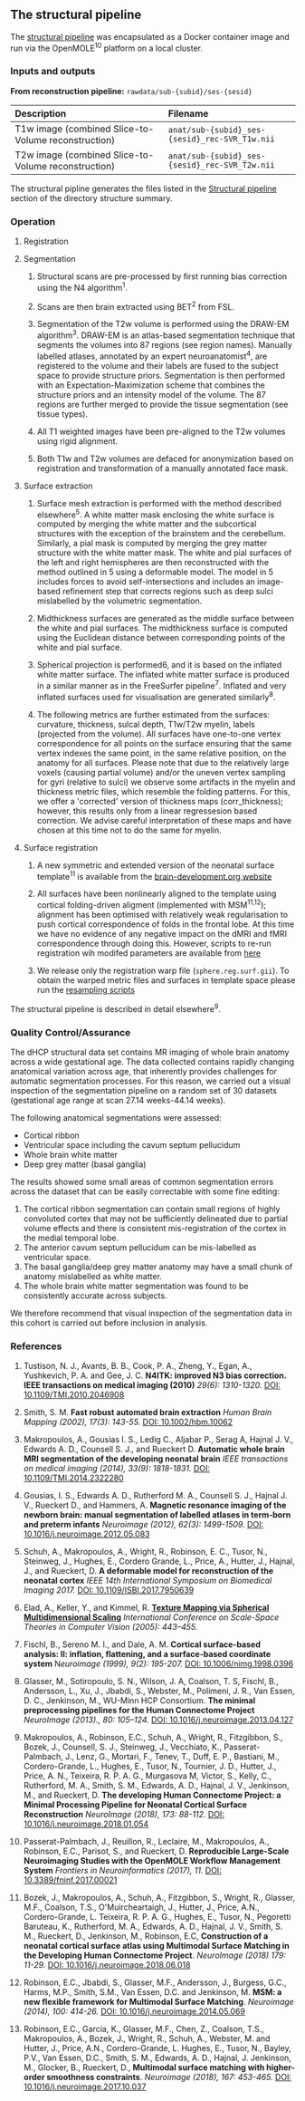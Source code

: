 ---
---

## The structural pipeline

The [structural
pipeline](https://github.com/BioMedIA/dhcp-structural-pipeline) was
encapsulated as a Docker container image and run via the OpenMOLE<sup>10</sup>
platform on a local cluster.

### Inputs and outputs

**From reconstruction pipeline:** `rawdata/sub-{subid}/ses-{sesid}`

| Description                                             | Filename                                        |
|:--------------------------------------------------------|:------------------------------------------------|
| T1w image (combined Slice-to-Volume reconstruction)     | `anat/sub-{subid}_ses-{sesid}_rec-SVR_T1w.nii`  |
| T2w image (combined Slice-to-Volume reconstruction)     | `anat/sub-{subid}_ses-{sesid}_rec-SVR_T2w.nii`  |

The structural pipline generates the files listed in the [Structural pipeline](structure.html#structural-pipeline) section of the directory structure summary.

### Operation

1. Registration

2. Segmentation

    1. Structural scans are pre-processed by first running bias correction
    using the N4 algorithm<sup>1</sup>.

    2. Scans are then brain extracted using BET<sup>2</sup> from FSL.

    3. Segmentation of the T2w volume is performed using the DRAW-EM
    algorithm<sup>3</sup>.  DRAW-EM is an atlas-based segmentation technique
    that segments the volumes into 87 regions (see region names). Manually
    labelled atlases, annotated by an expert neuroanatomist<sup>4</sup>, are
    registered to the volume and their labels are fused to the subject
    space to provide structure priors. Segmentation is then performed with
    an Expectation-Maximization scheme that combines the structure priors
    and an intensity model of the volume. The 87 regions are further merged
    to provide the tissue segmentation (see tissue types).

    4. All T1 weighted images have been pre-aligned to the T2w volumes
    using rigid alignment.

    5. Both T1w and T2w volumes are defaced for anonymization based on
    registration and transformation of a manually annotated face mask.

3. Surface extraction

    1. Surface mesh extraction is performed with the method described
    elsewhere<sup>5</sup>. A white matter mask enclosing the white surface is
    computed by merging the white matter and the subcortical structures with
    the exception of the brainstem and the cerebellum. Similarly, a pial mask
    is computed by merging the grey matter structure with the white matter
    mask. The white and pial surfaces of the left and right hemispheres
    are then reconstructed with the method outlined in 5 using a deformable
    model. The model in 5 includes forces to avoid self-intersections and
    includes an image-based refinement step that corrects regions such as
    deep sulci mislabelled by the volumetric segmentation.

    2. Midthickness surfaces are generated as the middle surface between
    the white and pial surfaces. The midthickness surface is computed using
    the Euclidean distance between corresponding points of the white and
    pial surface.

    3. Spherical projection is performed6, and it is based on the inflated
    white matter surface. The inflated white matter surface is produced in
    a similar manner as in the FreeSurfer pipeline<sup>7</sup>. Inflated and
    very inflated surfaces used for visualisation are generated 
    similarly<sup>8</sup>.

    4. The following metrics are further estimated from the surfaces:
    curvature, thickness, sulcal depth, T1w/T2w myelin, labels (projected
    from the volume). All surfaces have one-to-one vertex correspondence
    for all points on the surface ensuring that the same vertex indexes
    the same point, in the same relative position, on the anatomy for all
    surfaces. Please note that due to the relatively large voxels (causing
    partial volume) and/or the uneven vertex sampling for gyri (relative
    to sulci) we observe some artifacts in the myelin and thickness metric
    files, which resemble the folding patterns.  For this, we offer a
    'corrected' version of thickness maps (corr_thickness); however, this
    results only from a linear regressesion based correction. We advise
    careful interpretation of these maps and have chosen at this time not
    to do the same for myelin.

4. Surface registration

   1. A new symmetric and extended version of the neonatal surface
   template<sup>11</sup> is available from the [brain-development.org
   website](https://brain-development.org/brain-atlases/atlases-from-the-dhcp-project/)

   2. All surfaces have been nonlinearly aligned to the template using
   cortical folding-driven aligment (implemented with MSM<sup>11,12</sup>);
   alignment has been optimised with relatively weak regularisation
   to push cortical correspondence of folds in the frontal lobe. At
   this time we have no evidence of any negative impact on the dMRI
   and fMRI correspondence through doing this. However, scripts to
   re-run registration wih modifed parameters are available from
   [here](https://github.com/ecr05/dHCP_template_alignment)

   3. We release only the registration warp file (`sphere.reg.surf.gii`). To
   obtain the warped metric files and surfaces in template space please run
   the [resampling scripts](https://github.com/ecr05/dHCP_template_alignment)


The structural pipeline is described in detail elsewhere<sup>9</sup>.

<a name="struct-qc"></a>
### Quality Control/Assurance

The dHCP structural data set contains MR imaging of whole brain anatomy across a wide gestational age. The data collected contains rapidly changing anatomical variation across age, that inherently provides challenges for automatic segmentation processes. For this reason, we carried out a visual inspection of the segmentation pipeline on a random set of 30 datasets (gestational age range at scan 27.14 weeks-44.14 weeks). 

The following anatomical segmentations were assessed:
- Cortical ribbon
- Ventricular space including the cavum septum pellucidum
- Whole brain white matter
- Deep grey matter (basal ganglia)

The results showed some small areas of common segmentation errors across the dataset that can be easily correctable with some fine editing:
1. The cortical ribbon segmentation can contain small regions of highly convoluted cortex that may not be sufficiently delineated due to partial volume effects and there is consistent mis-registration of the cortex in the medial temporal lobe.
2. The anterior cavum septum pellucidum can be mis-labelled as ventricular space.
3. The basal ganglia/deep grey matter anatomy may have a small chunk of anatomy mislabelled as white matter. 
4. The whole brain white matter segmentation was found to be consistently accurate across subjects. 

We therefore recommend that visual inspection of the segmentation data in this cohort is carried out before inclusion in analysis.



### References

1. Tustison, N. J., Avants, B. B., Cook, P. A., Zheng, Y., Egan, A.,
Yushkevich, P. A. and Gee, J. C.  **N4ITK: improved N3 bias correction. IEEE
transactions on medical imaging (2010)** *29(6): 1310-1320.* [DOI:
10.1109/TMI.2010.2046908](https://doi.org/10.1109/TMI.2010.2046908)

2. Smith, S. M.  **Fast robust automated brain extraction**
*Human Brain Mapping (2002), 17(3): 143-55.* [DOI:
10.1002/hbm.10062](https://doi.org/10.1002/hbm.10062)

3. Makropoulos, A., Gousias I. S., Ledig C., Aljabar P., Serag A,
Hajnal J. V., Edwards A. D., Counsell S. J., and Rueckert D. **Automatic
whole brain MRI segmentation of the developing neonatal brain** *IEEE
transactions on medical imaging (2014), 33(9): 1818-1831.* [DOI:
10.1109/TMI.2014.2322280](https://doi.org/10.1109/TMI.2014.2322280)

4. Gousias, I. S., Edwards A. D., Rutherford M. A., Counsell S. J., Hajnal
J. V., Rueckert D., and Hammers, A. **Magnetic resonance imaging of the
newborn brain: manual segmentation of labelled atlases in term-born
and preterm infants** *Neuroimage (2012), 62(3): 1499-1509.* [DOI:
10.1016/j.neuroimage.2012.05.083](https://doi.org/10.1016/j.neuroimage.2012.05.083)

5. Schuh, A., Makropoulos, A., Wright, R., Robinson, E. C., Tusor, N.,
Steinweg, J., Hughes, E., Cordero Grande, L.,  Price, A., Hutter, J., Hajnal,
J., and  Rueckert, D. **A deformable model for reconstruction of the neonatal
cortex** *IEEE 14th International Symposium on Biomedical Imaging 2017.*
[DOI: 10.1109/ISBI.2017.7950639](https://doi.org/10.1109/ISBI.2017.7950639)

6. Elad, A., Keller, Y.,  and Kimmel,
R. [**Texture Mapping via Spherical Multidimensional
Scaling**](http://www.developingconnectome.org/wp-content/uploads/sites/70/2019/08/Texture-Mapping-via-Spherical-Multidimensional-Scaling-.pdf)
*International Conference on Scale-Space Theories in Computer Vision
(2005): 443–455.*

7. Fischl, B., Sereno M. I., and Dale, A. M. **Cortical surface-based
analysis: II: inflation, flattening, and a surface-based
coordinate system** N*euroimage (1999), 9(2): 195-207.* [DOI:
10.1006/nimg.1998.0396](https://doi.org/10.1006/nimg.1998.0396)

8. Glasser, M., Sotiropoulo, S. N., Wilson, J. A, Coalson, T. S,
Fischl, B., Andersson, L., Xu, J., Jbabdi, S., Webster, M.,
Polimeni, J. R., Van Essen, D. C., Jenkinson, M., WU-Minn HCP
Consortium. **The minimal preprocessing pipelines for the Human
Connectome Project** *NeuroImage (2013)., 80: 105–124.* [DOI:
10.1016/j.neuroimage.2013.04.127](https://doi.org/10.1016/j.neuroimage.2013.04.127)

9. Makropoulos, A., Robinson, E.C., Schuh, A., Wright, R., Fitzgibbon,
S., Bozek, J., Counsell, S. J., Steinweg, J., Vecchiato, K.,
Passerat-Palmbach, J., Lenz, G., Mortari, F., Tenev, T., Duff, E. P.,
Bastiani, M., Cordero-Grande, L., Hughes, E., Tusor, N., Tournier,
J. D., Hutter, J., Price, A. N., Teixeira, R. P. A. G., Murgasova M,
Victor, S., Kelly, C., Rutherford, M. A., Smith, S. M., Edwards, A. D.,
Hajnal, J. V., Jenkinson, M., and Rueckert, D. **The developing Human
Connectome Project: a Minimal Processing Pipeline for Neonatal Cortical
Surface Reconstruction** *NeuroImage (2018), 173: 88-112.* [DOI:
10.1016/j.neuroimage.2018.01.054](https://doi.org/10.1016/j.neuroimage.2018.01.054)

10. Passerat-Palmbach, J., Reuillon, R., Leclaire, M., Makropoulos,
A., Robinson, E.C., Parisot, S., and Rueckert, D. **Reproducible
Large-Scale Neuroimaging Studies with the OpenMOLE Workflow
Management System** *Frontiers in Neuroinformatics (2017), 11.* [DOI:
10.3389/fninf.2017.00021](https://doi.org/10.3389/fninf.2017.00021)

11. Bozek, J., Makropoulos, A., Schuh, A., Fitzgibbon, S., Wright, R.,
Glasser, M.F., Coalson, T.S., O'Muircheartaigh, J., Hutter, J., Price,
A.N., Cordero-Grande, L.  Teixeira, R. P. A. G., Hughes, E., Tusor, N.,
Pegoretti Baruteau, K., Rutherford, M. A., Edwards, A. D., Hajnal, J. V.,
Smith, S. M.,  Rueckert, D., Jenkinson, M., Robinson, E.C, **Construction of
a neonatal cortical surface atlas using Multimodal Surface Matching in the
Developing Human Connectome Project**. *NeuroImage (2018) 179: 11-29.* [DOI:
10.1016/j.neuroimage.2018.06.018](https://doi.org/10.1016/j.neuroimage.2018.06.018)

12. Robinson, E.C., Jbabdi, S., Glasser, M.F., Andersson, J.,
Burgess, G.C., Harms, M.P., Smith, S.M., Van Essen, D.C. and
Jenkinson, M. **MSM: a new flexible framework for Multimodal
Surface Matching**.  *Neuroimage (2014), 100: 414-26.* [DOI:
10.1016/j.neuroimage.2014.05.069](https://doi.org/10.1016/j.neuroimage.2014.05.069)

13. Robinson, E.C., Garcia, K., Glasser, M.F., Chen, Z., Coalson, T.S.,
Makropoulos, A., Bozek, J., Wright, R., Schuh, A., Webster, M. and Hutter,
J., Price, A.N., Cordero-Grande, L.  Hughes, E., Tusor, N., Bayley, P.V.,
Van Essen, D.C., Smith, S. M.,  Edwards, A. D., Hajnal, J.  Jenkinson, M.,
Glocker, B., Rueckert, D., **Multimodal surface matching with higher-order
smoothness constraints**. *Neuroimage (2018), 167: 453-465.* [DOI:
10.1016/j.neuroimage.2017.10.037](https://doi.org/10.1016/j.neuroimage.2017.10.037)

